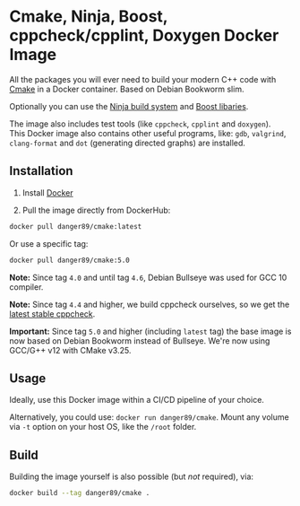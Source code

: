 # Cmake, Ninja, Boost, cppcheck/cpplint, Doxygen Docker Image

All the packages you will ever need to build your modern C++ code with [Cmake](https://cmake.org/) in a Docker container. Based on Debian Bookworm slim.

Optionally you can use the [Ninja build system](https://ninja-build.org/) and [Boost libaries](https://www.boost.org/).

The image also includes test tools (like `cppcheck`, `cpplint` and `doxygen`).  
This Docker image also contains other useful programs, like: `gdb`, `valgrind`, `clang-format` and `dot` (generating directed graphs) are installed.

## Installation

1. Install [Docker](https://www.docker.com/)

2. Pull the image directly from DockerHub:

```sh
docker pull danger89/cmake:latest
```

Or use a specific tag:

```sh
docker pull danger89/cmake:5.0
```

**Note:** Since tag `4.0` and until tag `4.6`, Debian Bullseye was used for GCC 10 compiler.

**Note:** Since tag `4.4` and higher, we build cppcheck ourselves, so we get the [latest stable cppcheck](https://cppcheck.sourceforge.io/).

**Important:** Since tag `5.0` and higher (including `latest` tag) the base image is now based on Debian Bookworm instead of Bullseye. We're now using GCC/G++ v12 with CMake v3.25.

## Usage

Ideally, use this Docker image within a CI/CD pipeline of your choice.

Alternatively, you could use: `docker run danger89/cmake`. Mount any volume via `-t` option on your host OS, like the `/root` folder.

## Build

Building the image yourself is also possible (but _not_ required), via:

```sh
docker build --tag danger89/cmake .
```
